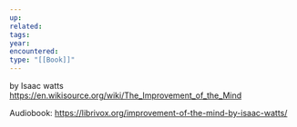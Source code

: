 ```yaml
---
up: 
related: 
tags: 
year: 
encountered: 
type: "[[Book]]"
---
```


by Isaac watts
https://en.wikisource.org/wiki/The_Improvement_of_the_Mind

	
Audiobook:
https://librivox.org/improvement-of-the-mind-by-isaac-watts/
